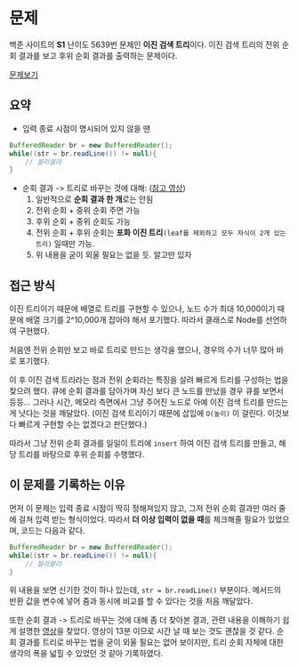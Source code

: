 # 문제

백준 사이트의 **S1** 난이도 5639번 문제인 **이진 검색 트리**이다.
이진 검색 트리의 전위 순회 결과를 보고 후위 순회 결과를 출력하는 문제이다.

[문제보기](https://www.acmicpc.net/problem/5639)

## 요약
- 입력 종료 시점이 명시되어 있지 않을 땐
~~~java
BufferedReader br = new BufferedReader();
while((str = br.readLine()) != null){
	// 블라블라
}
~~~
- 순회 결과 -> 트리로 바꾸는 것에 대해: ([참고 영상](https://www.youtube.com/watch?v=kGdnFfi2uz8))
  1. 일반적으로 **순회 결과 한 개**로는 안됨
  2. 전위 순회 + 중위 순회 주면 가능
  3. 후위 순회 + 중위 순회도 가능
  4. 전위 순회 + 후위 순회는 **포화 이진 트리**`(leaf를 제외하고 모두 자식이 2개 있는 트리)` 일때만 가능.
  5. 위 내용을 굳이 외울 필요는 없을 듯. 알고만 있자

##   접근 방식

이진 트리이기 때문에 배열로 트리를 구현할 수 있으나, 노드 수가 최대 10,000이기 때문에 배열 크기를 2^10,000개 잡아야 해서 포기했다. 따라서 클래스로 Node를 선언하여 구현했다.


처음엔 전위 순회만 보고 바로 트리로 만드는 생각을 했으나, 경우의 수가 너무 많아 바로 포기했다.

이 후 이진 검색 트리라는 점과 전위 순회라는 특징을 살려 빠르게 트리를 구성하는 법을 찾으려 했다. 큐에 순회 결과를 담아가며 자신 보다 큰 노드를 만났을 경우 큐를 보면서 등등... 그러나 시간, 메모리 측면에서 그냥 주어진 노드로 아예 이진 검색 트리를 만드는게 낫다는 것을 깨달았다.
(이진 검색 트리이기 때문에 삽입에 `O(높이)` 이 걸린다. 이것보다 빠르게 구현할 수는 없겠다고 판단했다.)

따라서 그냥 전위 순회 결과를  일일이 트리에 `insert` 하여 이진 검색 트리를 만들고, 해당 트리를 바탕으로 후위 순회를 수행했다.

## 이 문제를 기록하는 이유
먼저 이 문제는 입력 종료 시점이 딱히 정해져있지 않고, 그저 전위 순회 결과만 여러 줄에 걸쳐 입력 받는 형식이었다. 따라서 **더 이상 입력이 없을 때**를 체크해줄 필요가 있었으며, 코드는 다음과 같다.
~~~java
BufferedReader br = new BufferedReader();
while((str = br.readLine()) != null){
	// 블라블라
}
~~~
위 내용을 보면 신기한 것이 하나 있는데, `str = br.readLine()` 부분이다. 메서드의 반환 값을 변수에 넣어 줌과 동시에 비교를 할 수 있다는 것을 처음 깨달았다.

또한 순회 결과 -> 트리로 바꾸는 것에 대해 좀 더 찾아본 결과, 관련 내용을 이해하기 쉽게 설명한 [영상](https://www.youtube.com/watch?v=kGdnFfi2uz8)을 찾았다. 영상이 13분 이므로 시간 날 때 보는 것도 괜찮을 것 같다.
순회 결과를 트리로 바꾸는 법을 굳이 외울  필요는 없어 보이지만, 트리 순회 자체에 대한 생각의 폭을 넓힐 수 있었던 것 같아 기록하였다.